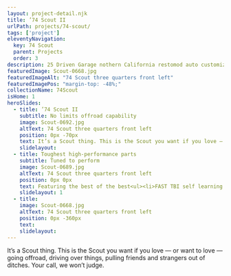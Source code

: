 ```yaml
---
layout: project-detail.njk
title: ’74 Scout II
urlPath: projects/74-scout/
tags: ['project']
eleventyNavigation:
  key: 74 Scout
  parent: Projects
  order: 3
description: 25 Driven Garage nothern California restomod auto customization and repair shop
featuredImage: Scout-0668.jpg
featuredImageAlt: "74 Scout three quarters front left"
featuredImagePos: "margin-top: -48%;"
collectionName: 74Scout
isHome: 1
heroSlides:
  - title: ’74 Scout II
    subtitle: No limits offroad capability
    image: Scout-0692.jpg
    altText: 74 Scout three quarters front left
    position: 0px -70px
    text: It’s a Scout thing. This is the Scout you want if you love — or want to love — going offroad, driving over things, pulling friends and strangers out of ditches, or just blowing by them on your way up the mountain. Your call, we won’t judge.
    slidelayout:
  - title: Toughest high-performance parts
    subtitle: Tuned to perform
    image: Scout-0689.jpg
    altText: 74 Scout three quarters front left
    position: 0px 0px
    text: Featuring the best of the best<ul><li>FAST TBI self learning fuel injected IH 304</li><li>custom everything</li><li>SOA</li><li>Dana 44 axles</li><li>poser operated Cadillac leather seats</li></ul>
    slidelayout: 1
  - title:
    image: Scout-0668.jpg
    altText: 74 Scout three quarters front left
    position: 0px -360px
    text:
    slidelayout:
---
```



It’s a Scout thing. This is the Scout you want if you love — or want to love — going offroad, driving over things, pulling friends and strangers out of ditches. Your call, we won’t judge.

